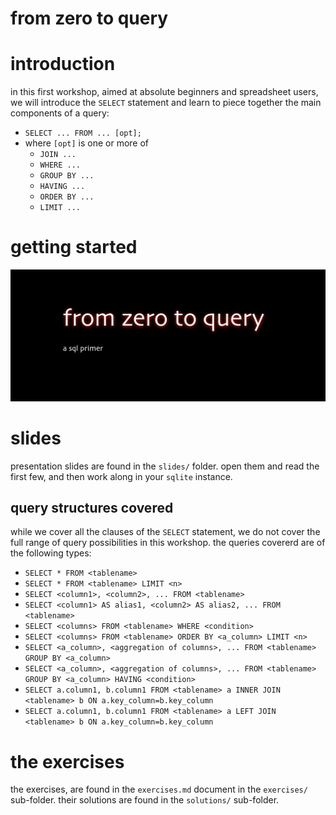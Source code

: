 from zero to query
===
# introduction
in this first workshop, aimed at absolute beginners and spreadsheet users, we will introduce the `SELECT` statement and learn to piece together the main components of a query:

- `SELECT ... FROM ... [opt];`
- where `[opt]` is one or more of 
    + `JOIN ...`
    + `WHERE ...`
    + `GROUP BY ...`
    + `HAVING ...`
    + `ORDER BY ...`
    + `LIMIT ...`


# getting started
![from zero to query](../img/01_fromzerotoquery.png)


# slides
presentation slides are found in the `slides/` folder. open them and read the first few, and then work along in your `sqlite` instance. 

## query structures covered
while we cover all the clauses of the `SELECT` statement, we do not cover the full range of query possibilities in this workshop. the queries covererd are of the following types:

- `SELECT * FROM <tablename>`
- `SELECT * FROM <tablename> LIMIT <n>`
- `SELECT <column1>, <column2>, ... FROM <tablename>`
- `SELECT <column1> AS alias1, <column2> AS alias2, ... FROM <tablename>`
- `SELECT <columns> FROM <tablename> WHERE <condition>`
- `SELECT <columns> FROM <tablename> ORDER BY <a_column> LIMIT <n>`
- `SELECT <a_column>, <aggregation of columns>, ... FROM <tablename> GROUP BY <a_column>`
- `SELECT <a_column>, <aggregation of columns>, ... FROM <tablename> GROUP BY <a_column> HAVING <condition>`
- `SELECT a.column1, b.column1 FROM <tablename> a INNER JOIN <tablename> b ON a.key_column=b.key_column`
- `SELECT a.column1, b.column1 FROM <tablename> a LEFT JOIN <tablename> b ON a.key_column=b.key_column`


# the exercises
the exercises, are found in the `exercises.md` document in the `exercises/` sub-folder. their solutions are found in the `solutions/` sub-folder.


